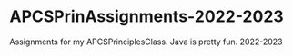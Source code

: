 # APCSPrinAssignments-2022-2023
Assignments for my APCSPrinciplesClass. Java is pretty fun. 2022-2023
